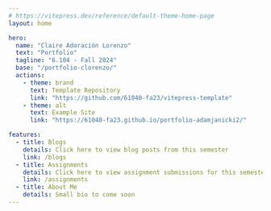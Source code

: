 ```yaml
---
# https://vitepress.dev/reference/default-theme-home-page
layout: home

hero:
  name: "Claire Adoración Lorenzo"
  text: "Portfolio"
  tagline: "6.104 - Fall 2024"
  base: "/portfolio-clorenzo/"
  actions:
    - theme: brand
      text: Template Repository
      link: "https://github.com/61040-fa23/vitepress-template"
    - theme: alt
      text: Example Site
      link: "https://61040-fa23.github.io/portfolio-adamjanicki2/"

features:
  - title: Blogs
    details: Click here to view blog posts from this semester
    link: /blogs
  - title: Assignments
    details: Click here to view assignment submissions for this semester
    link: /assignments
  - title: About Me
    details: Small bio to come soon
---
```

